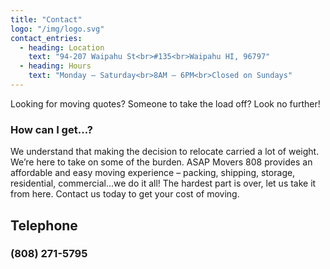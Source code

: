 ```yaml
---
title: "Contact"
logo: "/img/logo.svg"
contact_entries:
  - heading: Location
    text: "94-207 Waipahu St<br>#135<br>Waipahu HI, 96797"
  - heading: Hours
    text: "Monday – Saturday<br>8AM – 6PM<br>Closed on Sundays"
---
```


Looking for moving quotes? Someone to take the load off? Look no further!

<h3 class="f4 b lh-title mb2">How can I get…?</h3>

We understand that making the decision to relocate carried a lot of weight. We’re here to take on some of the burden. ASAP Movers 808 provides an affordable and easy moving experience – packing, shipping, storage, residential, commercial...we do it all! The hardest part is over, let us take it from here. Contact us today to get your cost of moving.

## Telephone
### (808) 271-5795
